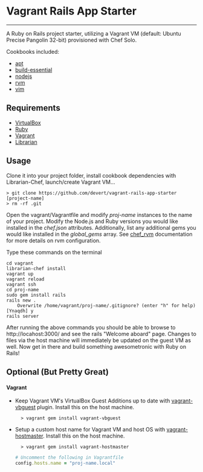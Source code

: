 # Vagrant Rails App Starter

---

A Ruby on Rails project starter, utilizing a Vagrant VM (default: Ubuntu Precise Pangolin 32-bit) provisioned with Chef Solo.

Cookbooks included:

* [apt](https://github.com/opscode-cookbooks/apt)
* [build-essential](https://github.com/opscode-cookbooks/build-essential)
* [nodejs](https://github.com/mdxp/nodejs-cookbook.git)
* [rvm](https://github.com/fnichol/chef-rvm)
* [vim](https://github.com/opscode-cookbooks/vim)

## Requirements

* [VirtualBox](https://www.virtualbox.org/)
* [Ruby](http://www.ruby-lang.org/en/)
* [Vagrant](http://vagrantup.com/)
* [Librarian](https://github.com/applicationsonline/librarian)

## Usage

Clone it into your project folder, install cookbook dependencies with Librarian-Chef, launch/create Vagrant VM...

    > git clone https://github.com/devert/vagrant-rails-app-starter [project-name]
    > rm -rf .git

Open the vagrant/Vagrantfile and modify *proj-name* instances to the name of your project. Modify the Node.js and Ruby versions you would like installed in the *chef.json* attributes. Additionally, list any additional gems you would like installed in the *global_gems* array. See [chef_rvm](https://github.com/fnichol/chef-rvm) documentation for more details on rvm configuration.

Type these commands on the terminal

    cd vagrant
    librarian-chef install
    vagrant up
    vagrant reload
    vagrant ssh
    cd proj-name
    sudo gem install rails
    rails new .
        Overwrite /home/vagrant/proj-name/.gitignore? (enter "h" for help) [Ynaqdh] y
    rails server

After running the above commands you should be able to browse to http://locahost:3000/ and see the rails "Welcome aboard" page. Changes to files via the host machine will immediately be updated on the guest VM as well. Now get in there and build something awesometronic with Ruby on Rails!

## Optional (But Pretty Great)

#### Vagrant
* Keep Vagrant VM's VirtualBox Guest Additions up to date with [vagrant-vbguest](https://github.com/dotless-de/vagrant-vbguest) plugin. Install this on the host machine.
		
		> vagrant gem install vagrant-vbguest

* Setup a custom host name for Vagrant VM and host OS with [vagrant-hostmaster](https://github.com/mosaicxm/vagrant-hostmaster.git). Install this on the host machine.
	
		> vagrant gem install vagrant-hostmaster

	```ruby
	# Uncomment the following in Vagrantfile
	config.hosts.name = "proj-name.local"
	```




